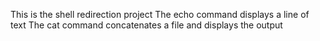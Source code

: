 This is the shell redirection project
The echo command displays a line of text
The cat command concatenates a file and displays the output
